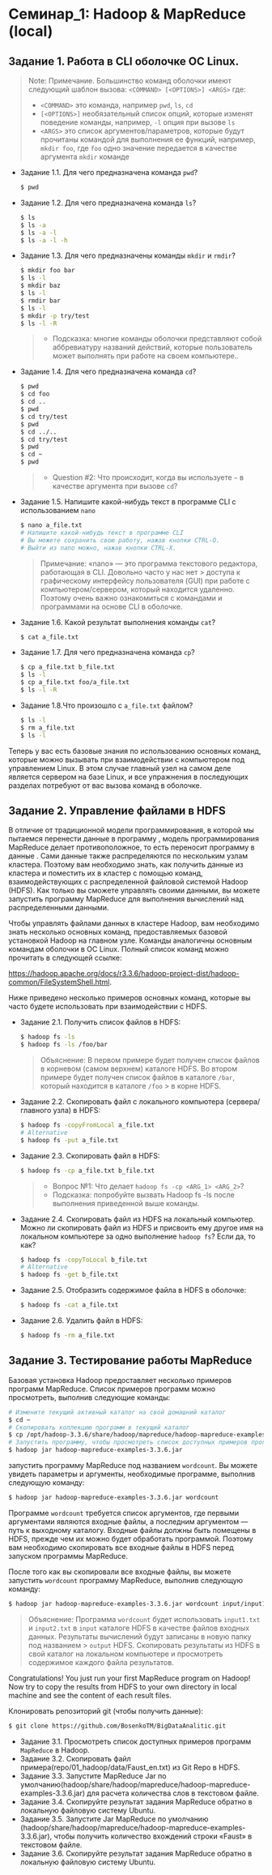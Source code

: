 # Семинар_1: Hadoop & MapReduce (local)


## Задание 1. Работа в CLI оболочке ​​ОС Linux.

> Note: Примечание. Большинство команд оболочки имеют следующий шаблон вызова:
> `<COMMAND> [<OPTIONS>] <ARGS>` где:
> - `<COMMAND>` это команда, например `pwd`, `ls`, `cd`
> - `[<OPTIONS>]` необязательный список опций, которые изменят поведение команды, например, `-l` опция при вызове `ls`
> - `<ARGS>` это список аргументов/параметров, которые будут прочитаны командой для выполнения ее функций, например, `mkdir foo`, где `foo` одно значение передается в качестве аргумента `mkdir` команде

- Задание 1.1. Для чего предназначена команда `pwd`?

    ```bash
    $ pwd
    ```

- Задание 1.2. Для чего предназначена команда `ls`?

    ```bash
    $ ls
    $ ls -a
    $ ls -a -l
    $ ls -a -l -h
    ```
- Задание 1.3. Для чего предназначены команды `mkdir` и `rmdir`?

    ```bash
    $ mkdir foo bar
    $ ls -l
    $ mkdir baz
    $ ls -l
    $ rmdir bar
    $ ls -l
    $ mkdir -p try/test
    $ ls -l -R
    ```
    > - Подсказка: многие команды оболочки представляют собой аббревиатуру названий действий, которые 
    >   пользователь может выполнять при работе на своем компьютере..

- Задание 1.4. Для чего предназначена команда `cd`?

    ```bash
    $ pwd
    $ cd foo
    $ cd ..
    $ pwd
    $ cd try/test
    $ pwd
    $ cd ../..
    $ cd try/test
    $ pwd
    $ cd ~
    $ pwd
    ```
    > - Question #2: Что происходит, когда вы используете `~` в качестве аргумента при вызове
    >  `cd`?

- Задание 1.5. Напишите какой-нибудь текст в программе CLI с использованием `nano`

    ```bash
    $ nano a_file.txt
    # Напишите какой-нибудь текст в программе CLI
    # Вы можете сохранить свою работу, нажав кнопки CTRL-O.
    # Выйти из nano можно, нажав кнопки CTRL-X.
    ```

    > Примечание: «nano» — это программа текстового редактора, работающая в CLI. Довольно часто у нас нет > доступа к графическому интерфейсу пользователя (GUI) при работе с компьютером/сервером, который находится удаленно.
    > Поэтому очень важно ознакомиться с командами и программами на основе CLI в оболочке.

- Задание 1.6. Какой результат выполнения команды `cat`? 

    ```bash
    $ cat a_file.txt
    ```

- Задание 1.7. Для чего предназначена команда `cp`?

    ```bash
    $ cp a_file.txt b_file.txt
    $ ls -l
    $ cp a_file.txt foo/a_file.txt
    $ ls -l -R
    ```

- Задание 1.8.Что произошло с `a_file.txt` файлом?

    ```bash
    $ ls -l
    $ rm a_file.txt
    $ ls -l
    ```

Теперь у вас есть базовые знания по использованию основных команд, которые можно вызывать при взаимодействии с компьютером под управлением Linux. В этом случае главный узел на самом деле является сервером на базе Linux, и все упражнения в последующих разделах потребуют от вас вызова команд в оболочке.


## Задание 2. Управление файлами в HDFS

В отличие от традиционной модели программирования, в которой мы пытаемся перенести данные в программу , модель программирования MapReduce делает противоположное, то есть переносит программу в данные . Сами данные также распределяются по нескольким узлам кластера. Поэтому вам необходимо знать, как получить данные из кластера и поместить их в кластер с помощью команд, взаимодействующих с распределенной файловой системой Hadoop (HDFS). Как только вы сможете управлять своими данными, вы можете запустить программу MapReduce для выполнения вычислений над распределенными данными.

Чтобы управлять файлами данных в кластере Hadoop, вам необходимо знать несколько основных команд, предоставляемых базовой установкой Hadoop на главном узле. Команды аналогичны основным командам оболочки в ОС Linux. Полный список команд можно прочитать в следующей ссылке: 

https://hadoop.apache.org/docs/r3.3.6/hadoop-project-dist/hadoop-common/FileSystemShell.html.

Ниже приведено несколько примеров основных команд, которые вы часто будете использовать при взаимодействии с HDFS.

- Задание 2.1. Получить список файлов в HDFS:

    ```bash
    $ hadoop fs -ls
    $ hadoop fs -ls /foo/bar
    ```
    > Объяснение: В первом примере будет получен список файлов в корневом (самом верхнем) каталоге HDFS. 
    > Во втором примере будет получен список файлов в каталоге `/bar`, который находится в каталоге `/foo` > в корне HDFS.


- Задание 2.2. Скопировать файл с локального компьютера (сервера/главного узла) в HDFS:

    ```bash
    $ hadoop fs -copyFromLocal a_file.txt
    # Alternative
    $ hadoop fs -put a_file.txt
    ```

- Задание 2.3. Скопировать файл в HDFS:

    ```bash
    $ hadoop fs -cp a_file.txt b_file.txt
    ```

     > - Вопрос №1: Что делает `hadoop fs -cp <ARG_1> <ARG_2>`?
     > - Подсказка: попробуйте вызвать Hadoop fs -ls после выполнения приведенной выше команды.

- Задание 2.4. Скопировать файл из HDFS на локальный компьютер. Можно ли скопировать файл из HDFS и присвоить ему другое имя на локальном компьютере за одно выполнение `hadoop fs`? Если да, то как?

    ```bash
    $ hadoop fs -copyToLocal b_file.txt
    # Alternative
    $ hadoop fs -get b_file.txt
    ```

- Задание 2.5. Отобразить содержимое файла в HDFS в оболочке:

    ```bash
    $ hadoop fs -cat a_file.txt
    ```

- Задание 2.6. Удалить файл в HDFS:

    ```bash
    $ hadoop fs -rm a_file.txt
    ```

## Задание 3. Тестирование работы MapReduce

Базовая установка Hadoop предоставляет несколько примеров программ MapReduce. Список примеров программ можно просмотреть, выполнив следующие команды:

```bash
# Измените текущий активный каталог на свой домашний каталог
$ cd ~
# Скопировать коллекцию программ в текущий каталог
$ cp /opt/hadoop-3.3.6/share/hadoop/mapreduce/hadoop-mapreduce-examples-3.3.6.jar .
# Запустить программу, чтобы просмотреть список доступных примеров программ MapReduce.
$ hadoop jar hadoop-mapreduce-examples-3.3.6.jar
```

запустить программу MapReduce под названием `wordcount`. Вы можете увидеть параметры и аргументы, необходимые программе, выполнив следующую команду: 

```bash
$ hadoop jar hadoop-mapreduce-examples-3.3.6.jar wordcount
```

Программе `wordcount` требуется список аргументов, где первыми аргументами являются входные файлы, а последним аргументом — путь к выходному каталогу. Входные файлы должны быть помещены в HDFS, прежде чем их можно будет обработать программой. Поэтому вам необходимо скопировать все входные файлы в HDFS перед запуском программы MapReduce.

После того как вы скопировали все входные файлы, вы можете запустить `wordcount` программу MapReduce, выполнив следующую команду:


```bash
$ hadoop jar hadoop-mapreduce-examples-3.3.6.jar wordcount input/input1.txt input/input2.txt output
```

> Объяснение: Программа `wordcount` будет использовать  `input1.txt` и `input2.txt` в `input` каталоге 
> HDFS в качестве файлов входных данных. Результаты вычислений будут записаны в новую папку под названием > `output`  HDFS.
 Cкопировать результаты из HDFS в свой каталог на локальном компьютере и просмотреть содержимое каждого файла результатов.


Congratulations! You just run your first MapReduce program on Hadoop! Now try to
copy the results from HDFS to your own directory in local machine and see the
content of each result files.

Клонировать репозиторий git (чтобы получить  данные):

```bash
$ git clone https://github.com/BosenkoTM/BigDataAnalitic.git
```

- Задание 3.1. Просмотреть список доступных примеров программ `MapReduce` в Hadoop.
- Задание 3.2. Скопировать файл примера(repo/01_hadoop/data/Faust_en.txt) из Git Repo в HDFS.
- Задание 3.3. Запустите MapReduce Jar по умолчанию(hadoop/share/hadoop/mapreduce/hadoop-mapreduce-examples-3.3.6.jar) для расчета количества слов в текстовом файле.
- Задание 3.4. Скопируйте результат задания MapReduce обратно в локальную файловую систему Ubuntu.
- Задание 3.5. Запустите Jar MapReduce по умолчанию (hadoop/share/hadoop/mapreduce/hadoop-mapreduce-examples-3.3.6.jar), чтобы получить количество вхождений строки «Faust» в текстовом файле.
- Задание 3.6. Скопируйте результат задания MapReduce обратно в локальную файловую систему Ubuntu. 




